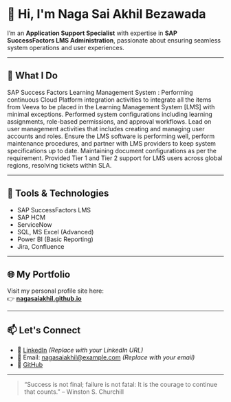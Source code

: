 # 👋 Hi, I'm Naga Sai Akhil Bezawada

I’m an **Application Support Specialist** with expertise in **SAP SuccessFactors LMS Administration**, passionate about ensuring seamless system operations and user experiences.

---

## 💼 What I Do
SAP Success Factors Learning Management System :
Performing continuous Cloud Platform integration activities to integrate all the items from Veeva to be placed in the Learning Management System [LMS] with minimal exceptions.
Performed system configurations including learning assignments, role-based permissions, and approval workflows.
Lead on user management activities that includes creating and managing user accounts and roles.
Ensure the LMS software is performing well, perform maintenance procedures, and partner with LMS providers to keep system specifications up to date.
Maintaining document configurations as per the requirement.
Provided Tier 1 and Tier 2 support for LMS users across global regions, resolving tickets within SLA.

---

## 🧰 Tools & Technologies
- SAP SuccessFactors LMS
- SAP HCM
- ServiceNow
- SQL, MS Excel (Advanced)
- Power BI (Basic Reporting)
- Jira, Confluence

---

## 🌐 My Portfolio
Visit my personal profile site here:  
👉 **[nagasaiakhil.github.io](https://nagasaiakhil.github.io)**

---

## 📫 Let's Connect
- 💼 [LinkedIn](https://linkedin.com/in/yourlinkedin) *(Replace with your LinkedIn URL)*
- 📧 Email: nagasaiakhil@example.com *(Replace with your email)*
- 🐙 [GitHub](https://github.com/nagasaiakhil)

---

> “Success is not final; failure is not fatal: It is the courage to continue that counts.” – Winston S. Churchill

